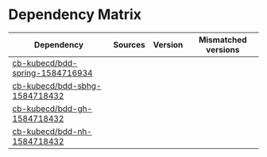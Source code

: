 # Dependency Matrix

Dependency | Sources | Version | Mismatched versions
---------- | ------- | ------- | -------------------
[cb-kubecd/bdd-spring-1584716934](https://github.com/cb-kubecd/bdd-spring-1584716934.git) |  | []() | 
[cb-kubecd/bdd-sbhg-1584718432](https://github.com/cb-kubecd/bdd-sbhg-1584718432.git) |  | []() | 
[cb-kubecd/bdd-gh-1584718432](https://github.com/cb-kubecd/bdd-gh-1584718432.git) |  | []() | 
[cb-kubecd/bdd-nh-1584718432](https://github.com/cb-kubecd/bdd-nh-1584718432.git) |  | []() | 
